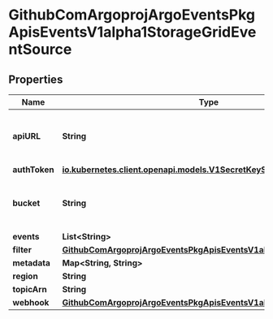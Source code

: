 

# GithubComArgoprojArgoEventsPkgApisEventsV1alpha1StorageGridEventSource


## Properties

Name | Type | Description | Notes
------------ | ------------- | ------------- | -------------
**apiURL** | **String** | APIURL is the url of the storagegrid api. |  [optional]
**authToken** | [**io.kubernetes.client.openapi.models.V1SecretKeySelector**](io.kubernetes.client.openapi.models.V1SecretKeySelector.md) |  |  [optional]
**bucket** | **String** | Name of the bucket to register notifications for. |  [optional]
**events** | **List&lt;String&gt;** |  |  [optional]
**filter** | [**GithubComArgoprojArgoEventsPkgApisEventsV1alpha1StorageGridFilter**](GithubComArgoprojArgoEventsPkgApisEventsV1alpha1StorageGridFilter.md) |  |  [optional]
**metadata** | **Map&lt;String, String&gt;** |  |  [optional]
**region** | **String** |  |  [optional]
**topicArn** | **String** |  |  [optional]
**webhook** | [**GithubComArgoprojArgoEventsPkgApisEventsV1alpha1WebhookContext**](GithubComArgoprojArgoEventsPkgApisEventsV1alpha1WebhookContext.md) |  |  [optional]



